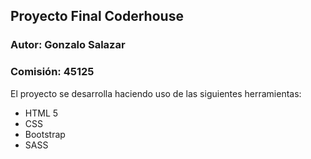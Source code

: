 ## Proyecto Final Coderhouse
### Autor: Gonzalo Salazar
### Comisión: 45125

El proyecto se desarrolla haciendo uso de las siguientes herramientas:
- HTML 5
- CSS
- Bootstrap 
- SASS

